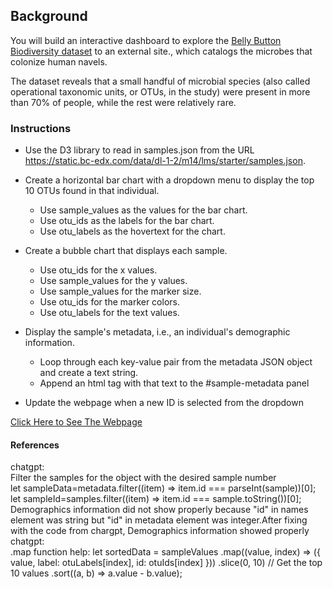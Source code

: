 ## Background
You will build an interactive dashboard to explore the [Belly Button Biodiversity dataset](https://robdunnlab.com/projects/belly-button-biodiversity) to an external site., which catalogs the microbes that colonize human navels.

The dataset reveals that a small handful of microbial species (also called operational taxonomic units, or OTUs, in the study) were present in more than 70% of people, while the rest were relatively rare.

### Instructions
- Use the D3 library to read in samples.json from the URL https://static.bc-edx.com/data/dl-1-2/m14/lms/starter/samples.json.

- Create a horizontal bar chart with a dropdown menu to display the top 10 OTUs found in that individual.
    - Use sample_values as the values for the bar chart.
    - Use otu_ids as the labels for the bar chart.
    - Use otu_labels as the hovertext for the chart.

- Create a bubble chart that displays each sample.
    - Use otu_ids for the x values.
    - Use sample_values for the y values.
    - Use sample_values for the marker size.
    - Use otu_ids for the marker colors.
    - Use otu_labels for the text values.

- Display the sample's metadata, i.e., an individual's demographic information.
    - Loop through each key-value pair from the metadata JSON object and create a text string.
    - Append an html tag with that text to the #sample-metadata panel

- Update the webpage when a new ID is selected from the dropdown

[Click Here to See The Webpage](https://skythelimitdt.github.io/belly-button-challenge)

#### References
chatgpt: <br>
Filter the samples for the object with the desired sample number <br>
let sampleData=metadata.filter((item) => item.id === parseInt(sample))[0];
    let sampleId=samples.filter((item) => item.id === sample.toString())[0];
Demographics information did not show properly because "id" in names element was string but "id" in metadata element was integer.After fixing with the code from chargpt, Demographics information showed properly </br>
chatgpt: <br>
.map function help:
let sortedData = sampleValues
      .map((value, index) => ({ value, label: otuLabels[index], id: otuIds[index] }))
      .slice(0, 10) // Get the top 10 values
      .sort((a, b) => a.value - b.value);
</br>

